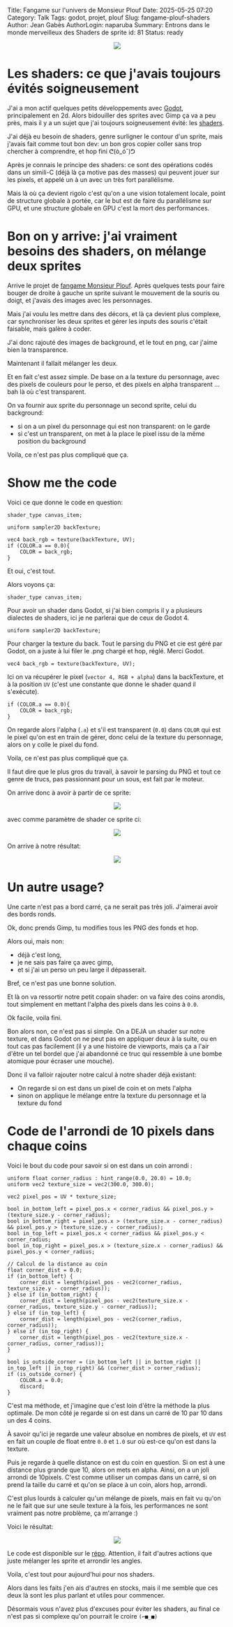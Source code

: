 Title: Fangame sur  l'univers de Monsieur Plouf
Date: 2025-05-25 07:20
Category: Talk
Tags: godot, projet, plouf
Slug: fangame-plouf-shaders
Author: Jean Gabès
AuthorLogin: naparuba
Summary: Entrons dans le monde merveilleux des Shaders de sprite
id: 81
Status: ready

<center><img src='/images/81/article.jpg'></center>

# Les shaders: ce que j'avais toujours évités soigneusement

J'ai a mon actif quelques petits développements avec [Godot](https://godotengine.org/), principalement en 2d. Alors bidouiller des sprites avec Gimp ça va a peu près, mais il y a un sujet que j'ai toujours soigneusement évité: les [shaders](https://fr.wikipedia.org/wiki/Shader).

J'ai déjà eu besoin de shaders, genre surligner le contour d'un sprite, mais j'avais fait comme tout bon dev: un bon gros copier coller sans trop chercher à comprendre, et hop fini ᕦ(ò_óˇ)ᕤ

Après je connais le principe des shaders: ce sont des opérations codés dans un simili-C (déjà là ça motive pas des masses) qui peuvent jouer sur les pixels, et appelé un à un avec un très fort parallélisme.

Mais là où ça devient rigolo c'est qu'on a une vision totalement locale, point de structure globale à portée, car le but est de faire du parallélisme sur GPU, et une structure globale en GPU c'est la mort des performances.

# Bon on y arrive: j'ai vraiment besoins des shaders, on mélange deux sprites

Arrive le projet de [fangame Monsieur Plouf](https://github.com/naparuba/plouf). Après quelques tests pour faire bouger de droite à gauche un sprite suivant le mouvement de la souris ou doigt, et j'avais des images avec les personnages.

Mais j'ai voulu les mettre dans des décors, et là ça devient plus complexe, car synchroniser les deux sprites et gérer les inputs des souris c'était faisable, mais galère à coder.

J'ai donc rajouté des images de background, et le tout en png, car j'aime bien la transparence.

Maintenant il fallait mélanger les deux.

Et en fait c'est assez simple. De base on a la texture du personnage, avec des pixels de couleurs pour le perso, et des pixels en alpha transparent ... bah là où c'est transparent.

On va fournir aux sprite du personnage un second sprite, celui du background:

  * si on a un pixel du personnage qui est non transparent: on le garde
  * si c'est un transparent, on met à la place le pixel issu de la même position du background

Voila, ce n'est pas plus compliqué que ça.

# Show me the code

Voici ce que donne le code en question:

    shader_type canvas_item;
    
    uniform sampler2D backTexture;

    vec4 back_rgb = texture(backTexture, UV);
	if (COLOR.a == 0.0){
		COLOR = back_rgb;
	}

Et oui, c'est tout.

Alors voyons ça:

    shader_type canvas_item;

Pour avoir un shader dans Godot, si j'ai bien compris il y a plusieurs dialectes de shaders, ici je ne parlerai que de ceux de Godot 4.

    uniform sampler2D backTexture;

Pour charger la texture du back. Tout le parsing du PNG et cie est géré par Godot, on a juste à lui filer le .png chargé et hop, réglé. Merci Godot.

    vec4 back_rgb = texture(backTexture, UV);

Ici on va récupérer le pixel (``vector 4, RGB + alpha``) dans la backTexture, et à la position ``UV`` (c'est une constante que donne le shader quand il s'exécute).

    if (COLOR.a == 0.0){
		COLOR = back_rgb;
	}

On regarde alors l'alpha (``.a``) et s'il est transparent (``0.0``) dans ``COLOR`` qui est le pixel qu'on est en train de gérer, donc celui de la texture du personnage, alors on y colle le pixel du fond.

Voila, ce n'est pas plus compliqué que ça.

Il faut dire que le plus gros du travail, à savoir le parsing du PNG et tout ce genre de trucs, pas passionnant pour un sous, est fait par le moteur.

On arrive donc à avoir à partir de ce sprite:
<center><img src='/images/81/PLOUF_HESITE.png'></center> 

avec comme paramètre de shader ce sprite ci:
<center><img src='/images/81/BACK_BUREAU.png'></center> 

On arrive à notre résultat:
<center><img src='/images/81/melange.png'></center> 
  

# Un autre usage?

Une carte n'est pas a bord carré, ça ne serait pas très joli. J'aimerai avoir des bords ronds.

Ok, donc prends Gimp, tu modifies tous les PNG des fonds et hop.

Alors oui, mais non:

  * déjà c'est long,
  * je ne sais pas faire ça avec gimp,
  * et si j'ai un perso un peu large il dépasserait. 

Bref, ce n'est pas une bonne solution.

Et là on va ressortir notre petit copain shader: on va faire des coins arondis, tout simplement en mettant l'alpha des pixels dans les coins à ``0.0``.

Ok facile, voila fini.

Bon alors non, ce n'est pas si simple. On a DEJA un shader sur notre texture, et dans Godot on ne peut pas en appliquer deux à la suite, ou en tout cas pas facilement (il y a une histoire de viewports, mais ça a l'air d'être un tel bordel que j'ai abandonné ce truc qui ressemble à une bombe atomique pour écraser une mouche).

Donc il va falloir rajouter notre calcul à notre shader déjà existant:
   * On regarde si on est dans un pixel de coin et on mets l'alpha
   * sinon on applique le mélange entre la texture du personnage et la texture du fond


# Code de l'arrondi de 10 pixels dans chaque coins
Voici le bout du code pour savoir si on est dans un coin arrondi :

    uniform float corner_radius : hint_range(0.0, 20.0) = 10.0;
    uniform vec2 texture_size = vec2(300.0, 300.0);
    
    vec2 pixel_pos = UV * texture_size;
    
    bool in_bottom_left = pixel_pos.x < corner_radius && pixel_pos.y > (texture_size.y - corner_radius);
	bool in_bottom_right = pixel_pos.x > (texture_size.x - corner_radius) && pixel_pos.y > (texture_size.y - corner_radius);
	bool in_top_left = pixel_pos.x < corner_radius && pixel_pos.y < corner_radius;
	bool in_top_right = pixel_pos.x > (texture_size.x - corner_radius) && pixel_pos.y < corner_radius;

    // Calcul de la distance au coin
	float corner_dist = 0.0;
	if (in_bottom_left) {
		corner_dist = length(pixel_pos - vec2(corner_radius, texture_size.y - corner_radius));
	} else if (in_bottom_right) {
		corner_dist = length(pixel_pos - vec2(texture_size.x - corner_radius, texture_size.y - corner_radius));
	} else if (in_top_left) {
		corner_dist = length(pixel_pos - vec2(corner_radius, corner_radius));
	} else if (in_top_right) {
		corner_dist = length(pixel_pos - vec2(texture_size.x - corner_radius, corner_radius));
	}

    bool is_outside_corner = (in_bottom_left || in_bottom_right || in_top_left || in_top_right) && (corner_dist > corner_radius);
	if (is_outside_corner) {
		COLOR.a = 0.0;
		discard;
	}
    
C'est ma méthode, et j'imagine que c'est loin d'être la méthode la plus optimale. De mon côté je regarde si on est dans un carré de 10 par 10 dans un des 4 coins.

À savoir qu'ici je regarde une valeur absolue en nombres de pixels, et ``UV`` est en fait un couple de float entre ``0.0`` et ``1.0`` sur où est-ce qu'on est dans la texture.

Puis je regarde à quelle distance on est du coin en question. Si on est à une distance plus grande que 10, alors on mets en alpha. Ainsi, on a un joli arrondi de 10pixels. C'est comme utiliser un compas dans un carré, si on prend la taille du carré et qu'on se place à un coin, alors hop, arrondi.

C'est plus lourds à calculer qu'un mélange de pixels, mais en fait vu qu'on ne le fait que sur une seule texture à la fois, les performances ne sont vraiment pas notre problème, ça m'arrange :)

Voici le résultat:
<center><img src='/images/81/carte.png'></center> 

Le code est disponible sur le [répo](https://github.com/naparuba/plouf/blob/db12a7f45a670f2fad1e875139a4d4e854abdf14/shaders/dissolve.gdshader). Attention, il fait d'autres actions que juste mélanger les sprite et arrondir les angles.

Voila, c'est tout pour aujourd'hui pour nos shaders.

Alors dans les faits j'en ais d'autres en stocks, mais il me semble que ces deux là sont les plus parlant et utiles pour commencer.

Désormais vous n'avez plus d'excuses pour éviter les shaders, au final ce n'est pas si complexe qu'on pourrait le croire ``(⌐■_■)``